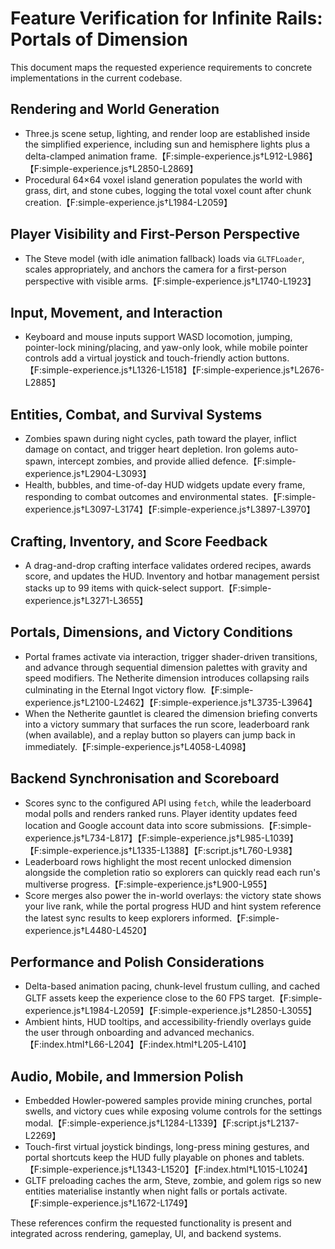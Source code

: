 # Feature Verification for Infinite Rails: Portals of Dimension

This document maps the requested experience requirements to concrete implementations in the current codebase.

## Rendering and World Generation
- Three.js scene setup, lighting, and render loop are established inside the simplified experience, including sun and hemisphere lights plus a delta-clamped animation frame.【F:simple-experience.js†L912-L986】【F:simple-experience.js†L2850-L2869】
- Procedural 64×64 voxel island generation populates the world with grass, dirt, and stone cubes, logging the total voxel count after chunk creation.【F:simple-experience.js†L1984-L2059】

## Player Visibility and First-Person Perspective
- The Steve model (with idle animation fallback) loads via `GLTFLoader`, scales appropriately, and anchors the camera for a first-person perspective with visible arms.【F:simple-experience.js†L1740-L1923】

## Input, Movement, and Interaction
- Keyboard and mouse inputs support WASD locomotion, jumping, pointer-lock mining/placing, and yaw-only look, while mobile pointer controls add a virtual joystick and touch-friendly action buttons.【F:simple-experience.js†L1326-L1518】【F:simple-experience.js†L2676-L2885】

## Entities, Combat, and Survival Systems
- Zombies spawn during night cycles, path toward the player, inflict damage on contact, and trigger heart depletion. Iron golems auto-spawn, intercept zombies, and provide allied defence.【F:simple-experience.js†L2904-L3093】
- Health, bubbles, and time-of-day HUD widgets update every frame, responding to combat outcomes and environmental states.【F:simple-experience.js†L3097-L3174】【F:simple-experience.js†L3897-L3970】

## Crafting, Inventory, and Score Feedback
- A drag-and-drop crafting interface validates ordered recipes, awards score, and updates the HUD. Inventory and hotbar management persist stacks up to 99 items with quick-select support.【F:simple-experience.js†L3271-L3655】

## Portals, Dimensions, and Victory Conditions
- Portal frames activate via interaction, trigger shader-driven transitions, and advance through sequential dimension palettes with gravity and speed modifiers. The Netherite dimension introduces collapsing rails culminating in the Eternal Ingot victory flow.【F:simple-experience.js†L2100-L2462】【F:simple-experience.js†L3735-L3964】
- When the Netherite gauntlet is cleared the dimension briefing converts into a victory summary that surfaces the run score, leaderboard rank (when available), and a replay button so players can jump back in immediately.【F:simple-experience.js†L4058-L4098】

## Backend Synchronisation and Scoreboard
- Scores sync to the configured API using `fetch`, while the leaderboard modal polls and renders ranked runs. Player identity updates feed location and Google account data into score submissions.【F:simple-experience.js†L734-L817】【F:simple-experience.js†L985-L1039】【F:simple-experience.js†L1335-L1388】【F:script.js†L760-L938】
- Leaderboard rows highlight the most recent unlocked dimension alongside the completion ratio so explorers can quickly read each run's multiverse progress.【F:simple-experience.js†L900-L955】
- Score merges also power the in-world overlays: the victory state shows your live rank, while the portal progress HUD and hint system reference the latest sync results to keep explorers informed.【F:simple-experience.js†L4480-L4520】

## Performance and Polish Considerations
- Delta-based animation pacing, chunk-level frustum culling, and cached GLTF assets keep the experience close to the 60 FPS target.【F:simple-experience.js†L1984-L2059】【F:simple-experience.js†L2850-L3055】
- Ambient hints, HUD tooltips, and accessibility-friendly overlays guide the user through onboarding and advanced mechanics.【F:index.html†L66-L204】【F:index.html†L205-L410】

## Audio, Mobile, and Immersion Polish
- Embedded Howler-powered samples provide mining crunches, portal swells, and victory cues while exposing volume controls for the settings modal.【F:simple-experience.js†L1284-L1339】【F:script.js†L2137-L2269】
- Touch-first virtual joystick bindings, long-press mining gestures, and portal shortcuts keep the HUD fully playable on phones and tablets.【F:simple-experience.js†L1343-L1520】【F:index.html†L1015-L1024】
- GLTF preloading caches the arm, Steve, zombie, and golem rigs so new entities materialise instantly when night falls or portals activate.【F:simple-experience.js†L1672-L1749】

These references confirm the requested functionality is present and integrated across rendering, gameplay, UI, and backend systems.
